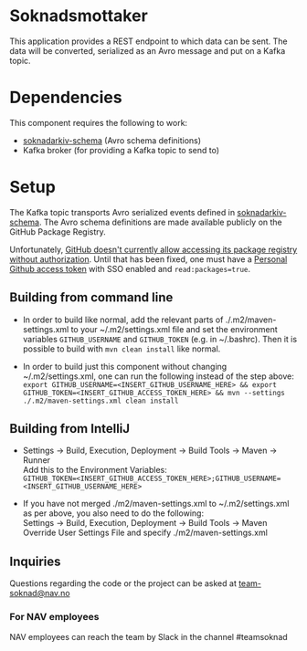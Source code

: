 # Soknadsmottaker
This application provides a REST endpoint to which data can be sent. The data will be converted, serialized as an Avro message and put on a Kafka topic.

# Dependencies
This component requires the following to work:
* [soknadarkiv-schema](https://github.com/navikt/soknadarkiv-schema) (Avro schema definitions)
* Kafka broker (for providing a Kafka topic to send to)

# Setup
The Kafka topic transports Avro serialized events defined in [soknadarkiv-schema](https://github.com/navikt/soknadarkiv-schema). The Avro schema definitions are made available publicly on the GitHub Package Registry.

Unfortunately, [GitHub doesn't currently allow accessing its package registry without authorization](https://github.community/t5/GitHub-API-Development-and/Download-from-Github-Package-Registry-without-authentication/m-p/35501#M3312).
Until that has been fixed, one must have a [Personal Github access token](https://github.com/settings/tokens) with SSO enabled and `read:packages=true`.

## Building from command line
* In order to build like normal, add the relevant parts of ./.m2/maven-settings.xml to your ~/.m2/settings.xml file and set the environment variables `GITHUB_USERNAME` and `GITHUB_TOKEN` (e.g. in ~/.bashrc). Then it is possible to build with `mvn clean install` like normal.

* In order to build just this component without changing ~/.m2/settings.xml, one can run the following instead of the step above:<br />
`export GITHUB_USERNAME=<INSERT_GITHUB_USERNAME_HERE> && export GITHUB_TOKEN=<INSERT_GITHUB_ACCESS_TOKEN_HERE> && mvn --settings ./.m2/maven-settings.xml clean install`

## Building from IntelliJ
* Settings -> Build, Execution, Deployment -> Build Tools -> Maven -> Runner<br />
Add this to the Environment Variables:<br />
`GITHUB_TOKEN=<INSERT_GITHUB_ACCESS_TOKEN_HERE>;GITHUB_USERNAME=<INSERT_GITHUB_USERNAME_HERE>`

* If you have not merged ./m2/maven-settings.xml to ~/.m2/settings.xml as per above, you also need to do the following:<br />
Settings -> Build, Execution, Deployment -> Build Tools -> Maven<br />
Override User Settings File and specify ./m2/maven-settings.xml

## Inquiries
Questions regarding the code or the project can be asked at [team-soknad@nav.no](mailto:team-soknad@nav.no)

### For NAV employees
NAV employees can reach the team by Slack in the channel #teamsoknad

